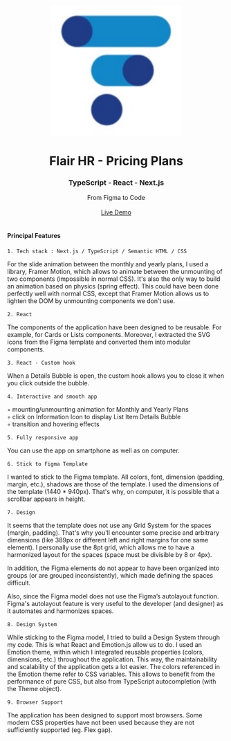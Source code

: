 <br/>
<!-- PROJECT LOGO -->
<br/>
<p align="center">
      <a href="https://flair-test.vercel.app/">
        <img src="./public/flair-icon.png" alt="Flair's Logo" width="300">
    </a>
</p>

<h1 align="center">Flair HR - Pricing Plans</h1>
<h3 align="center">TypeScript - React - Next.js</h3>

<p align="center">
    From Figma to Code<br/><br/>
    <a href="https://flair-test.vercel.app/">Live Demo</a><br/><br/>
</p>


<!-- PRINCIPAL FEATURES -->

#### Principal Features



    1. Tech stack : Next.js / TypeScript / Semantic HTML / CSS
For the slide animation between the monthly and yearly plans, I used a library, Framer Motion, which allows to animate between the unmounting of two components (impossible in normal CSS). It's also the only way to build an animation based on physics (spring effect). This could have been done perfectly well with normal CSS, except that Framer Motion allows us to lighten the DOM by unmounting components we don’t use.

    2. React
The components of the application have been designed to be reusable. For example, for Cards or Lists components. Moreover, I extracted the SVG icons from the Figma template and converted them into modular components.


    3. React - Custom hook
When a Details Bubble is open, the custom hook allows you to close it when you click outside the bubble.

    4. Interactive and smooth app

◦ mounting/unmounting animation for Monthly and Yearly Plans </br>
◦ click on Information Icon to display List Item Details Bubble </br>
◦ transition and hovering effects


    5. Fully responsive app
You can use the app on smartphone as well as on computer.

    6. Stick to Figma Template
I wanted to stick to the Figma template. All colors, font, dimension (padding, margin, etc.), shadows are those of the template.
I used the dimensions of the template (1440 * 940px). That's why, on computer, it is possible that a scrollbar appears in height.

    7. Design
It seems that the template does not use any Grid System for the spaces (margin, padding). That's why you'll encounter some precise and arbitrary dimensions (like 389px or different left and right margins for one same element).
I personally use the 8pt grid, which allows me to have a harmonized layout for the spaces (space must be divisible by 8 or 4px).

In addition, the Figma elements do not appear to have been organized into groups (or are grouped inconsistently), which made defining the spaces difficult.

Also, since the Figma model does not use the Figma’s autolayout function. Figma's autolayout feature is very useful to the developer (and designer) as it automates and harmonizes spaces.

    8. Design System
While sticking to the Figma model, I tried to build a Design System through my code. This is what React and Emotion.js allow us to do.
I used an Emotion theme, within which I integrated reusable properties (colors, dimensions, etc.) throughout the application. This way, the maintainability and scalability of the application gets a lot easier.
The colors referenced in the Emotion theme refer to CSS variables. This allows to benefit from the performance of pure CSS, but also from TypeScript autocompletion (with the Theme object).

    9. Browser Support
The application has been designed to support most browsers. Some modern CSS properties have not been used because they are not sufficiently supported (eg. Flex gap).

